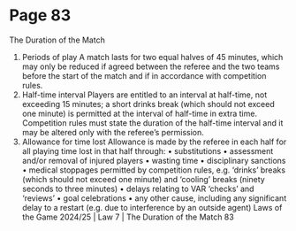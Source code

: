 # Page 83

The Duration of
the Match
1. Periods of play
A match lasts for two equal halves of 45 minutes, which may only be reduced
if agreed between the referee and the two teams before the start of the match
and if in accordance with competition rules.
2. Half-time interval
Players are entitled to an interval at half-time, not exceeding 15 minutes;
a short drinks break (which should not exceed one minute) is permitted at the
interval of half-time in extra time. Competition rules must state the duration of
the half-time interval and it may be altered only with the referee’s permission.
3. Allowance for time lost
Allowance is made by the referee in each half for all playing time lost in that
half through:
• substitutions
• assessment and/or removal of injured players
• wasting time
• disciplinary sanctions
• medical stoppages permitted by competition rules, e.g. ‘drinks’ breaks
(which should not exceed one minute) and ‘cooling’ breaks (ninety seconds
to three minutes)
• delays relating to VAR ‘checks’ and ‘reviews’
• goal celebrations
• any other cause, including any significant delay to a restart
(e.g. due to interference by an outside agent)
Laws of the Game 2024/25 | Law 7 | The Duration of the Match 83
